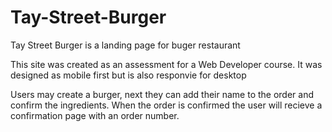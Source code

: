 # Tay-Street-Burger

Tay Street Burger is a landing page for buger restaurant

This site was created as an assessment for a Web Developer course. It was designed as mobile first but is also responvie for desktop  

Users may create a burger, next they can add their name to the order and confirm the ingredients. When the order is confirmed the user will recieve a confirmation page with an order number.

